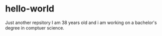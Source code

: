 # hello-world
Just another repsitory
I am 38 years old and i am working on a bachelor's degree in comptuer science.
